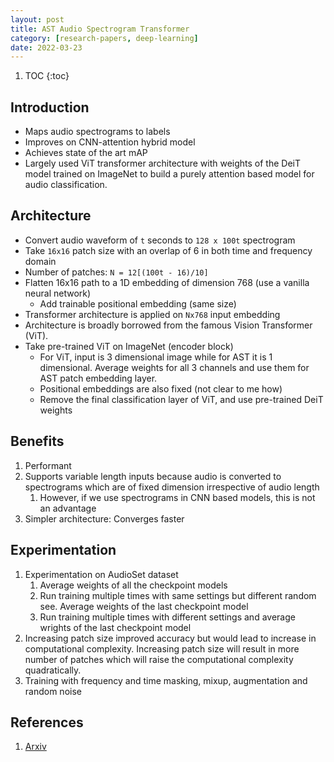 ```yaml
---
layout: post
title: AST Audio Spectrogram Transformer
category: [research-papers, deep-learning]
date: 2022-03-23
---
```


1. TOC
{:toc}

## Introduction

- Maps audio spectrograms to labels
- Improves on CNN-attention hybrid model
- Achieves state of the art mAP
- Largely used ViT transformer architecture with weights of the DeiT model trained on ImageNet to build a purely attention based model for audio classification.

## Architecture

- Convert audio waveform of `t` seconds to `128 x 100t` spectrogram
- Take `16x16` patch size with an overlap of 6 in both time and frequency domain
- Number of patches: `N = 12[(100t - 16)/10]`
- Flatten 16x16 path to a 1D embedding of dimension 768 (use a vanilla neural network)
    - Add trainable positional embedding (same size)
- Transformer architecture is applied on `Nx768` input embedding
- Architecture is broadly borrowed from the famous Vision Transformer (ViT).
- Take pre-trained ViT on ImageNet (encoder block)
    - For ViT, input is 3 dimensional image while for AST it is 1 dimensional. Average weights for all 3 channels and use them for AST patch embedding layer.
    - Positional embeddings are also fixed (not clear to me how)
    - Remove the final classification layer of ViT, and use pre-trained DeiT weights

## Benefits

1. Performant
2. Supports variable length inputs because audio is converted to spectrograms which are of fixed dimension irrespective of audio length
    1. However, if we use spectrograms in CNN based models, this is not an advantage
3. Simpler architecture: Converges faster

## Experimentation

1. Experimentation on AudioSet dataset
    1. Average weights of all the checkpoint models
    2. Run training multiple times with same settings but different random see. Average weights of the last checkpoint model
    3. Run training multiple times with different settings and average wrights of the last checkpoint model
2. Increasing patch size improved accuracy but would lead to increase in computational complexity. Increasing patch size will result in more number of patches which will raise the computational complexity quadratically.
3. Training with frequency and time masking, mixup, augmentation and random noise

## References

1. [Arxiv](https://arxiv.org/abs/2104.01778)
